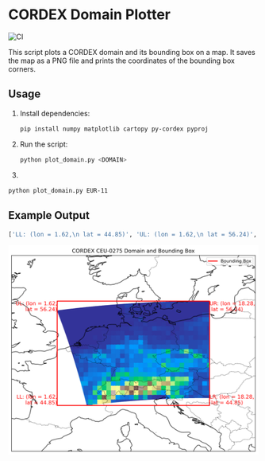 # CORDEX Domain Plotter

![CI](https://github.com/bijanf/cordex-domain-plotter/actions/workflows/ci.yml/badge.svg)

This script plots a CORDEX domain and its bounding box on a map. It saves the map as a  PNG file and prints the coordinates of the bounding box corners.

## Usage

1. Install dependencies:
   ```bash
   pip install numpy matplotlib cartopy py-cordex pyproj
   ```
2. Run the script:
    ```bash 
    python plot_domain.py <DOMAIN>
    ```
3. 
```bash 
python plot_domain.py EUR-11

```
## Example Output

```bash 
['LL: (lon = 1.62,\n lat = 44.85)', 'UL: (lon = 1.62,\n lat = 56.24)', 'UR: (lon = 18.28,\n lat = 56.24)', 'LR: (lon = 18.28,\n lat = 44.85)']
```

![output](CEU-0275_domain_map.png)

